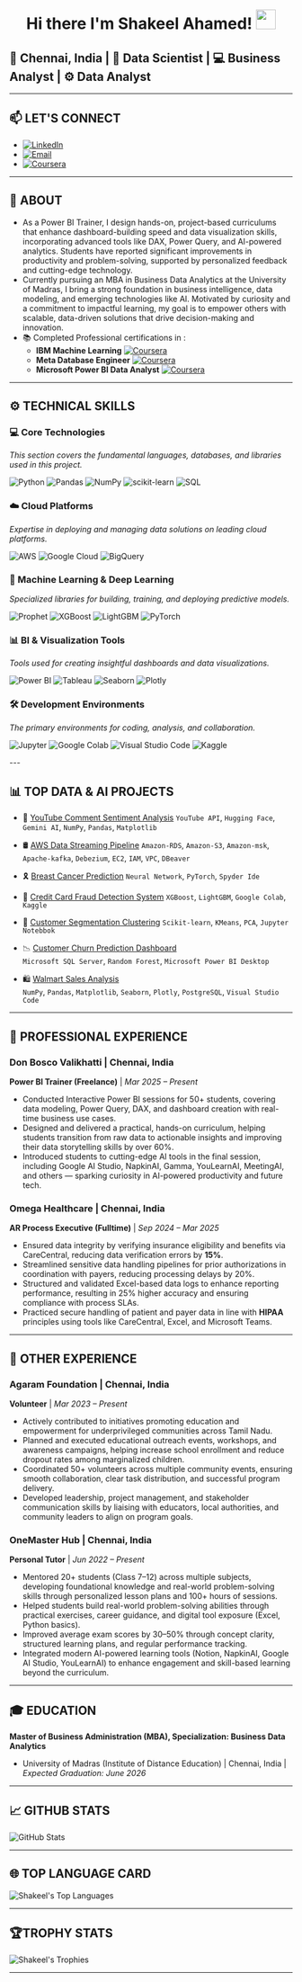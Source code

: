 #  <h1 align="center">Hi there I'm Shakeel Ahamed! <img src="https://media.giphy.com/media/hvRJCLFzcasrR4ia7z/giphy.gif" width="35px" /></h1>

## <n align="centre">📍 **Chennai, India** |  🧠 **Data Scientist** | 💻 **Business Analyst** | ⚙️ **Data Analyst**
---
## 📫 LET'S CONNECT

- [![LinkedIn](https://img.shields.io/badge/LinkedIn-blue?logo=linkedin)](https://www.linkedin.com/in/shakeel-data)  
- [![Email](https://img.shields.io/badge/Gmail-grey?logo=gmail)](mailto:shakeelahamed6618@gmail.com)
- [![Coursera](https://img.shields.io/badge/Coursera-0056D2?logo=coursera&logoColor=white&style=flat-square)](https://www.coursera.org/learner/shakeel-data)

---

## 🚀 ABOUT
- As a Power BI Trainer, I design hands-on, project-based curriculums that enhance dashboard-building speed and data visualization skills, incorporating advanced tools like DAX, Power Query, and AI-powered analytics. Students have reported significant improvements in productivity and problem-solving, supported by personalized feedback and cutting-edge technology. 
- Currently pursuing an MBA in Business Data Analytics at the University of Madras, I bring a strong foundation in business intelligence, data modeling, and emerging technologies like AI. Motivated by curiosity and a commitment to impactful learning, my goal is to empower others with scalable, data-driven solutions that drive decision-making and innovation.
- 📚 Completed Professional certifications in :
   - **IBM Machine Learning** [![Coursera](https://img.shields.io/badge/Coursera-0056D2?logo=coursera&logoColor=white&style=flat-square)](https://www.coursera.org/account/accomplishments/professional-cert/WT57ED6RK0T8)
   - **Meta Database Engineer** [![Coursera](https://img.shields.io/badge/Coursera-0056D2?logo=coursera&logoColor=white&style=flat-square)](https://www.coursera.org/account/accomplishments/professional-cert/90F7XBIW9DHJ)
   - **Microsoft Power BI Data Analyst** [![Coursera](https://img.shields.io/badge/Coursera-0056D2?logo=coursera&logoColor=white&style=flat-square)](https://www.coursera.org/account/accomplishments/professional-cert/R6YAPT8WAUZZ)
---
## ⚙️ TECHNICAL SKILLS

### 💻 Core Technologies
*This section covers the fundamental languages, databases, and libraries used in this project.*
<p align="left">
  <img src="https://img.shields.io/badge/Python-3776AB?style=for-the-badge&logo=python&logoColor=white" alt="Python"/>
  <img src="https://img.shields.io/badge/Pandas-150458?style=for-the-badge&logo=pandas&logoColor=white" alt="Pandas"/>
  <img src="https://img.shields.io/badge/NumPy-013243?style=for-the-badge&logo=numpy&logoColor=white" alt="NumPy"/>
  <img src="https://img.shields.io/badge/scikit--learn-F7931E?style=for-the-badge&logo=scikit-learn&logoColor=white" alt="scikit-learn"/>
  <img src="https://img.shields.io/badge/SQL-025E8C?style=for-the-badge&logo=postgresql&logoColor=white" alt="SQL"/>
</p>

### ☁️ Cloud Platforms
*Expertise in deploying and managing data solutions on leading cloud platforms.*
<p align="left">
  <img src="https://img.shields.io/badge/AWS-%23FF9900?style=for-the-badge&logo=amazon-aws&logoColor=white" alt="AWS"/>
  <img src="https://img.shields.io/badge/Google_Cloud-4285F4?style=for-the-badge&logo=google-cloud&logoColor=white" alt="Google Cloud"/>
  <img src="https://img.shields.io/badge/BigQuery-4285F4?style=for-the-badge&logo=google-bigquery&logoColor=white" alt="BigQuery"/>
</p>

### 🤖 Machine Learning & Deep Learning
*Specialized libraries for building, training, and deploying predictive models.*
<p align="left">
  <img src="https://img.shields.io/badge/Prophet-007BFF?style=for-the-badge&logo=facebook&logoColor=white" alt="Prophet"/>
  <img src="https://img.shields.io/badge/XGBoost-0066B0?style=for-the-badge&logo=xgboost&logoColor=white" alt="XGBoost"/>
  <img src="https://img.shields.io/badge/LightGBM-00A9E0?style=for-the-badge&logo=lightgbm&logoColor=white" alt="LightGBM"/>
  <img src="https://img.shields.io/badge/PyTorch-EE4C2C?style=for-the-badge&logo=pytorch&logoColor=white" alt="PyTorch"/>
</p>

### 📊 BI & Visualization Tools
*Tools used for creating insightful dashboards and data visualizations.*
<p align="left">
  <img src="https://img.shields.io/badge/Power_BI-F2C811?style=for-the-badge&logo=powerbi&logoColor=black" alt="Power BI"/>
  <img src="https://img.shields.io/badge/Tableau-E97627?style=for-the-badge&logo=tableau&logoColor=white" alt="Tableau"/>
  <img src="https://img.shields.io/badge/Seaborn-34495E?style=for-the-badge&logo=seaborn&logoColor=white" alt="Seaborn"/>
  <img src="https://img.shields.io/badge/Plotly-3F4F75?style=for-the-badge&logo=plotly&logoColor=white" alt="Plotly"/>
</p>

### 🛠️ Development Environments
*The primary environments for coding, analysis, and collaboration.*
<p align="left">
  <img src="https://img.shields.io/badge/Jupyter-F37626.svg?&style=for-the-badge&logo=Jupyter&logoColor=white" alt="Jupyter"/>
  <img src="https://img.shields.io/badge/Google_Colab-F9AB00?style=for-the-badge&logo=googlecolab&logoColor=black" alt="Google Colab"/>
  <img src="https://img.shields.io/badge/VS_Code-0078D7?style=for-the-badge&logo=visual-studio-code&logoColor=white" alt="Visual Studio Code"/>
  <img src="https://img.shields.io/badge/Kaggle-20BEFF?style=for-the-badge&logo=Kaggle&logoColor=white" alt="Kaggle"/>
</p>
---


## 📊 TOP DATA & AI PROJECTS

- 💬 [YouTube Comment Sentiment Analysis](https://github.com/shakeel-data/youtube-sentiment-analysis)
      `YouTube API`, `Hugging Face`, `Gemini AI`, `NumPy`, `Pandas`, `Matplotlib`
- 🛢️ [AWS Data Streaming Pipeline](https://github.com/shakeel-data/AWS-data-streaming-pipeline)
      `Amazon-RDS`, `Amazon-S3`, `Amazon-msk`, `Apache-kafka`, `Debezium`, `EC2`, `IAM`, `VPC`, `DBeaver`
  
- 🎗 [Breast Cancer Prediction](https://github.com/shakeel-data/Breast-cancer-prediction-neural-network-pytorch)
      `Neural Network`, `PyTorch`, `Spyder Ide`
  
- 🔐 [Credit Card Fraud Detection System](https://github.com/shakeel-data/credit-card-fraud-deduction-predictive-models)
      `XGBoost`, `LightGBM`, `Google Colab`, `Kaggle`
  
- 👤 [Customer Segmentation Clustering](https://github.com/shakeel-data/customer-segmentation-clustering)
      `Scikit-learn`, `KMeans`, `PCA`, `Jupyter Notebbok`
  
- 📉 [Customer Churn Prediction Dashboard](https://github.com/shakeel-data/churn-prediction-dashboard)  
      `Microsoft SQL Server`, `Random Forest`, `Microsoft Power BI Desktop`
  
- 🛍️ [Walmart Sales Analysis](https://github.com/shakeel-data/walmart-analysis-sql-python)  
      `NumPy`, `Pandas`, `Matplotlib`, `Seaborn`, `Plotly`, `PostgreSQL`, `Visual Studio Code`

---

## 💼 PROFESSIONAL EXPERIENCE
### Don Bosco Valikhatti | Chennai, India
**Power BI Trainer (Freelance)** | *Mar 2025 – Present*
- Conducted Interactive Power BI sessions for 50+ students, covering data modeling, Power Query, DAX, and dashboard creation with real-time business use cases.
- Designed and delivered a practical, hands-on curriculum, helping students transition from raw data to actionable insights and improving their data storytelling skills by over 60%.
- Introduced students to cutting-edge AI tools in the final session, including Google AI Studio, NapkinAI, Gamma, YouLearnAI, MeetingAI, and others — sparking curiosity in AI-powered productivity and future tech.

### Omega Healthcare | Chennai, India
**AR Process Executive (Fulltime)** | *Sep 2024 – Mar 2025*

- Ensured data integrity by verifying insurance eligibility and benefits via CareCentral, reducing data verification errors by **15%**. 
- Streamlined sensitive data handling pipelines for prior authorizations in coordination with payers, reducing processing delays by 20%.
- Structured and validated Excel-based data logs to enhance reporting performance, resulting in 25% higher accuracy and ensuring compliance with process SLAs.
- Practiced secure handling of patient and payer data in line with **HIPAA** principles using tools like CareCentral, Excel, and Microsoft Teams.

---
## 👥 OTHER EXPERIENCE
### Agaram Foundation | Chennai, India
**Volunteer** | *Mar 2023 – Present*
- Actively contributed to initiatives promoting education and empowerment for underprivileged communities across Tamil Nadu.
- Planned and executed educational outreach events, workshops, and awareness campaigns, helping increase school enrollment and reduce dropout rates among marginalized children.
- Coordinated 50+ volunteers across multiple community events, ensuring smooth collaboration, clear task distribution, and successful program delivery.
- Developed leadership, project management, and stakeholder communication skills by liaising with educators, local authorities, and community leaders to align on program goals.

### OneMaster Hub | Chennai, India
**Personal Tutor** | *Jun 2022 – Present*
- Mentored 20+ students (Class 7–12) across multiple subjects, developing foundational knowledge and real-world problem-solving skills through personalized lesson plans and 100+ hours of sessions.
- Helped students build real-world problem-solving abilities through practical exercises, career guidance, and digital tool exposure (Excel, Python basics).
- Improved average exam scores by 30–50% through concept clarity, structured learning plans, and regular performance tracking.
- Integrated modern AI-powered learning tools (Notion, NapkinAI, Google AI Studio, YouLearnAI) to enhance engagement and skill-based learning beyond the curriculum.
---
## 🎓 EDUCATION
**Master of Business Administration (MBA), Specialization: Business Data Analytics**
- University of Madras (Institute of Distance Education) | Chennai, India | _Expected Graduation: June 2026_

---

## 📈 GITHUB STATS

<p align="left">
  <img src="https://github-readme-stats.vercel.app/api?username=shakeel-data&show_icons=true&theme=radical" alt="GitHub Stats"/>
  <br />

---

## 🌐 TOP LANGUAGE CARD

![Shakeel's Top Languages](https://github-readme-stats.vercel.app/api/top-langs/?username=shakeel-data&layout=compact&theme=tokyonight)

---


## 🏆TROPHY STATS

![Shakeel's Trophies](https://github-profile-trophy.vercel.app/?username=shakeel-data&theme=monokai)

---
